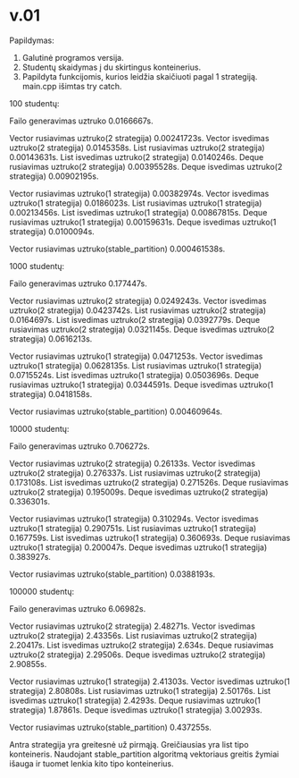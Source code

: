 # v.01
Papildymas:
1. Galutinė programos versija.
2. Studentų skaidymas į du skirtingus konteinerius.
3. Papildyta funkcijomis, kurios leidžia skaičiuoti pagal 1 strategiją.
main.cpp išimtas try catch.

100 studentų:

Failo generavimas uztruko 0.0166667s.

Vector rusiavimas uztruko(2 strategija) 0.00241723s.
Vector isvedimas uztruko(2 strategija) 0.0145358s.
List rusiavimas uztruko(2 strategija) 0.00143631s.
List isvedimas uztruko(2 strategija) 0.0140246s.
Deque rusiavimas uztruko(2 strategija) 0.00395528s.
Deque isvedimas uztruko(2 strategija) 0.00902195s.

Vector rusiavimas uztruko(1 strategija) 0.00382974s.
Vector isvedimas uztruko(1 strategija) 0.0186023s.
List rusiavimas uztruko(1 strategija) 0.00213456s.
List isvedimas uztruko(1 strategija) 0.00867815s.
Deque rusiavimas uztruko(1 strategija) 0.00159631s.
Deque isvedimas uztruko(1 strategija) 0.0100094s.

Vector rusiavimas uztruko(stable_partition) 0.000461538s.

1000 studentų:

Failo generavimas uztruko 0.177447s.

Vector rusiavimas uztruko(2 strategija) 0.0249243s.
Vector isvedimas uztruko(2 strategija) 0.0423742s.
List rusiavimas uztruko(2 strategija) 0.0164697s.
List isvedimas uztruko(2 strategija) 0.0392779s.
Deque rusiavimas uztruko(2 strategija) 0.0321145s.
Deque isvedimas uztruko(2 strategija) 0.0616213s.

Vector rusiavimas uztruko(1 strategija) 0.0471253s.
Vector isvedimas uztruko(1 strategija) 0.0628135s.
List rusiavimas uztruko(1 strategija) 0.0715524s.
List isvedimas uztruko(1 strategija) 0.0503696s.
Deque rusiavimas uztruko(1 strategija) 0.0344591s.
Deque isvedimas uztruko(1 strategija) 0.0418158s.

Vector rusiavimas uztruko(stable_partition) 0.00460964s.

10000 studentų:

Failo generavimas uztruko 0.706272s.

Vector rusiavimas uztruko(2 strategija) 0.26133s.
Vector isvedimas uztruko(2 strategija) 0.276337s.
List rusiavimas uztruko(2 strategija) 0.173108s.
List isvedimas uztruko(2 strategija) 0.271526s.
Deque rusiavimas uztruko(2 strategija) 0.195009s.
Deque isvedimas uztruko(2 strategija) 0.336301s.

Vector rusiavimas uztruko(1 strategija) 0.310294s.
Vector isvedimas uztruko(1 strategija) 0.290751s.
List rusiavimas uztruko(1 strategija) 0.167759s.
List isvedimas uztruko(1 strategija) 0.360693s.
Deque rusiavimas uztruko(1 strategija) 0.200047s.
Deque isvedimas uztruko(1 strategija) 0.383927s.

Vector rusiavimas uztruko(stable_partition) 0.0388193s.

100000 studentų:

Failo generavimas uztruko 6.06982s.

Vector rusiavimas uztruko(2 strategija) 2.48271s.
Vector isvedimas uztruko(2 strategija) 2.43356s.
List rusiavimas uztruko(2 strategija) 2.20417s.
List isvedimas uztruko(2 strategija) 2.634s.
Deque rusiavimas uztruko(2 strategija) 2.29506s.
Deque isvedimas uztruko(2 strategija) 2.90855s.

Vector rusiavimas uztruko(1 strategija) 2.41303s.
Vector isvedimas uztruko(1 strategija) 2.80808s.
List rusiavimas uztruko(1 strategija) 2.50176s.
List isvedimas uztruko(1 strategija) 2.4293s.
Deque rusiavimas uztruko(1 strategija) 1.87861s.
Deque isvedimas uztruko(1 strategija) 3.00293s.

Vector rusiavimas uztruko(stable_partition) 0.437255s.

Antra strategija yra greitesnė už pirmąją. Greičiausias yra list tipo konteineris. Naudojant stable_partition algoritmą vektoriaus greitis žymiai išauga ir tuomet lenkia kito tipo konteinerius.

